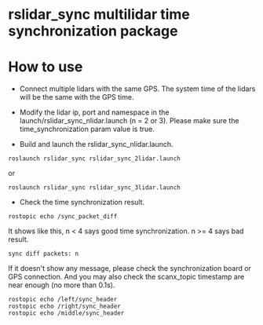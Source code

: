 # rslidar_sync multilidar time synchronization package

# How to use

+ Connect multiple lidars with the same GPS. The system time of the lidars will be the same with the GPS time.

+ Modify the lidar ip, port and namespace in the launch/rslidar_sync_nlidar.launch (n = 2 or 3). Please make sure the time_synchronization param value is true.

+ Build and launch the rslidar_sync_nlidar.launch.
```
roslaunch rslidar_sync rslidar_sync_2lidar.launch
```
or
```
roslaunch rslidar_sync rslidar_sync_3lidar.launch
```

+ Check the time synchronization result.
```
rostopic echo /sync_packet_diff
```
It shows like this, n < 4 says good time synchronization. n >= 4 says bad result.
```
sync diff packets: n
```
If it doesn't show any message, please check the synchronization board or GPS connection. And you may also check the scanx_topic timestamp are near enough (no more than 0.1s).
```
rostopic echo /left/sync_header
rostopic echo /right/sync_header
rostopic echo /middle/sync_header
```
